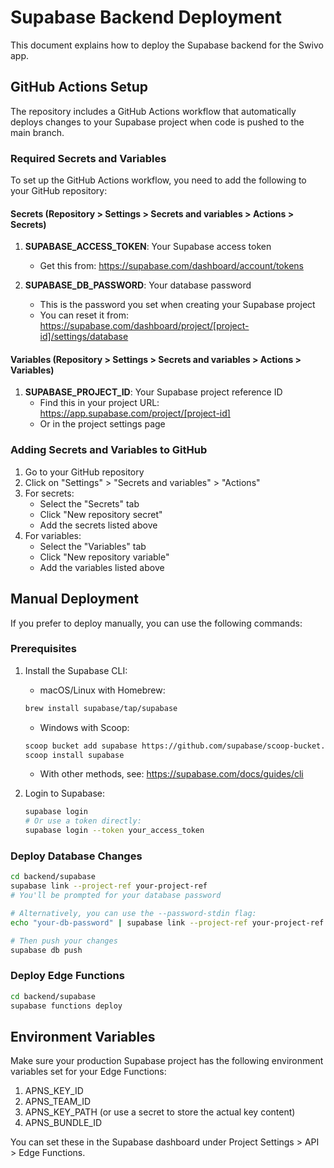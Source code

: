 # Supabase Backend Deployment

This document explains how to deploy the Supabase backend for the Swivo app.

## GitHub Actions Setup

The repository includes a GitHub Actions workflow that automatically deploys changes to your Supabase project when code is pushed to the main branch.

### Required Secrets and Variables

To set up the GitHub Actions workflow, you need to add the following to your GitHub repository:

#### Secrets (Repository > Settings > Secrets and variables > Actions > Secrets)

1. **SUPABASE_ACCESS_TOKEN**: Your Supabase access token
   - Get this from: https://supabase.com/dashboard/account/tokens

2. **SUPABASE_DB_PASSWORD**: Your database password
   - This is the password you set when creating your Supabase project
   - You can reset it from: https://supabase.com/dashboard/project/[project-id]/settings/database

#### Variables (Repository > Settings > Secrets and variables > Actions > Variables)

1. **SUPABASE_PROJECT_ID**: Your Supabase project reference ID
   - Find this in your project URL: https://app.supabase.com/project/[project-id]
   - Or in the project settings page

### Adding Secrets and Variables to GitHub

1. Go to your GitHub repository
2. Click on "Settings" > "Secrets and variables" > "Actions"
3. For secrets:
   - Select the "Secrets" tab
   - Click "New repository secret"
   - Add the secrets listed above
4. For variables:
   - Select the "Variables" tab
   - Click "New repository variable"
   - Add the variables listed above

## Manual Deployment

If you prefer to deploy manually, you can use the following commands:

### Prerequisites

1. Install the Supabase CLI:
   - macOS/Linux with Homebrew:
   ```bash
   brew install supabase/tap/supabase
   ```
   - Windows with Scoop:
   ```bash
   scoop bucket add supabase https://github.com/supabase/scoop-bucket.git
   scoop install supabase
   ```
   - With other methods, see: https://supabase.com/docs/guides/cli

2. Login to Supabase:
   ```bash
   supabase login
   # Or use a token directly:
   supabase login --token your_access_token
   ```

### Deploy Database Changes

```bash
cd backend/supabase
supabase link --project-ref your-project-ref
# You'll be prompted for your database password

# Alternatively, you can use the --password-stdin flag:
echo "your-db-password" | supabase link --project-ref your-project-ref --password-stdin

# Then push your changes
supabase db push
```

### Deploy Edge Functions

```bash
cd backend/supabase
supabase functions deploy
```

## Environment Variables

Make sure your production Supabase project has the following environment variables set for your Edge Functions:

1. APNS_KEY_ID
2. APNS_TEAM_ID
3. APNS_KEY_PATH (or use a secret to store the actual key content)
4. APNS_BUNDLE_ID

You can set these in the Supabase dashboard under Project Settings > API > Edge Functions.
